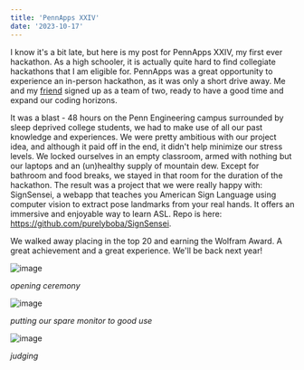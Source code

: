 ```yaml
---
title: 'PennApps XXIV'
date: '2023-10-17'
---
```


I know it's a bit late, but here is my post for PennApps XXIV, my first ever hackathon. As a high schooler, it is actually quite hard to find collegiate hackathons that I am eligible for. PennApps was a great opportunity to experience an in-person hackathon, as it was only a short drive away. Me and my [friend](https://justanotherinternetguy.neocities.org/) signed up as a team of two, ready to have a good time and expand our coding horizons. 

It was a blast - 48 hours on the Penn Engineering campus surrounded by sleep deprived college students, we had to make use of all our past knowledge and experiences. We were pretty ambitious with our project idea, and although it paid off in the end, it didn't help minimize our stress levels. We locked ourselves in an empty classroom, armed with nothing but our laptops and an (un)healthy supply of mountain dew. Except for bathroom and food breaks, we stayed in that room for the duration of the hackathon. The result was a project that we were really happy with: SignSensei, a webapp that teaches you American Sign Language using computer vision to extract pose landmarks from your real hands. It offers an immersive and enjoyable way to learn ASL. Repo is here: https://github.com/purelyboba/SignSensei.

We walked away placing in the top 20 and earning the Wolfram Award. A great achievement and a great experience. We'll be back next year!

![image](https://github.com/purelyboba/portfolio/assets/86858242/3b12cd9e-e7da-47e7-9959-ed81beeed9fe)

*opening ceremony*

![image](https://github.com/purelyboba/portfolio/assets/86858242/712dcee5-d39f-4b69-b748-c44609d984ee)

*putting our spare monitor to good use*

![image](https://github.com/purelyboba/portfolio/assets/86858242/5039ec68-c2d1-4859-a4ee-329f5bd84552)

*judging*
